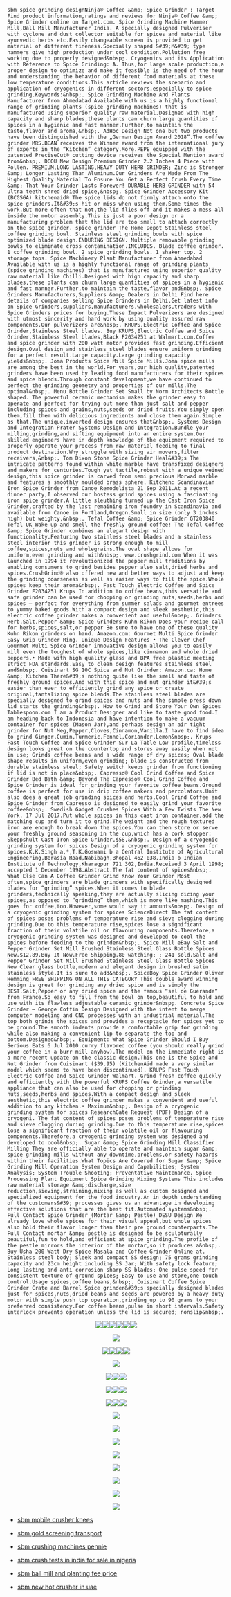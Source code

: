 
```
sbm spice grinding designNinja® Coffee &amp; Spice Grinder : Target Find product information,ratings and reviews for Ninja® Coffee &amp; Spice Grinder online on Target.com. Spice Grinding Machine Hammer Mill,Ball Mill Manufacturer India. A specially designed Pulveriser with cyclone and dust collector suitable for spices and material like ayurvedic herbs etc.Easily changeable screen is provided to get material of different fineness.Specially shaped &#39;M&#39; type hammers give high production under cool condition.Pollution free working due to properly designed&nbsp;. Cryogenics and its Application with Reference to Spice Grinding: A. Thus,for large scale production,a proper design to optimize and make it feasible is the need of the hour and understanding the behavior of different food materials at these low temperature conditions.This article reviews the scenario and application of cryogenics in different sectors,especially to spice grinding.Keywords:&nbsp;. Spice Grinding Machine And Plants Manufacturer from Ahmedabad Available with us is a highly functional range of grinding plants (spice grinding machines) that is manufactured using superior quality raw material.Designed with high capacity and sharp blades,these plants can churn large quantities of spices in a hygienic and fast manner.Further,to maintain the taste,flavor and aroma,&nbsp;. AdHoc Design Not one but two products have been distinguished with the „German Design Award 2018“.The coffee grinder MRS.BEAN receives the Winner award from the international jury of experts in the “Kitchen” category.More.PEPE equipped with the patented PreciseCut® cutting device receives the Special Mention award from&nbsp;. DCOU New Design Premium Grinder 2.2 Inches 4 Piece with Pollen. PREMIUM,LONG LASTING,HEAVY DUTY HERB GRINDER; Zinc is Stronger &amp; Longer Lasting Than Aluminum.Our Grinders Are Made From The Highest Quality Material To Ensure You Get a Perfect Crush Every Time &amp; That Your Grinder Lasts Forever! DURABLE HERB GRINDER with 54 ultra teeth shred dried spice,&nbsp;. Spice Grinder Accessory Kit (BCGSGA) kitchenaid® The spice lids do not firmly attach onto the spice grinders.It&#39;s hit or miss when using them.Some times the work.But more often that not,the lid flies off and it makes a mess all inside the motor assembly.This is just a poor design or a manufacturing problem that the lid are too small to attach correctly on the spice grinder. spice grinder The Home Depot Stainless steel coffee grinding bowl. Stainless steel grinding bowls with spice optimized blade design.ENDURING DESIGN. Multiple removable grinding bowls to eliminate cross contamination.INCLUDES. Blade coffee grinder. 1 coffee grinding bowl. 2 spice grinding bowls. 1 shaker top. 2 storage tops. Spice Machinery Plant Manufacturer from Ahmedabad Available with us is a highly functional range of grinding plants (spice grinding machines) that is manufactured using superior quality raw material like Chilli.Designed with high capacity and sharp blades,these plants can churn large quantities of spices in a hygienic and fast manner.Further,to maintain the taste,flavor and&nbsp;. Spice Grinders Manufacturers,Suppliers &amp; Dealers in Delhi Find here details of companies selling Spice Grinders in Delhi.Get latest info on Spice Grinders,suppliers,manufacturers,wholesalers,traders with Spice Grinders prices for buying.These Impact Pulverizers are designed with utmost sincerity and hard work by using quality assured raw components.Our pulverizers are&nbsp;. KRUPS,Electric Coffee and Spice Grinder,Stainless Steel blades. Buy KRUPS,Electric Coffee and Spice Grinder,Stainless Steel blades,Black F2034251 at Walmart.com.Coffee and spice grinder with 200 watt motor provides fast grinding.Efficient design.Oval design and stainless steel blades ensure uniform grinding for a perfect result.Large capacity.Large grinding capacity yields&nbsp;. Joma Products Spice Mill Spice Mills.Joma spice mills are among the best in the world.For years,our high quality,patented grinders have been used by leading food manufacturers for their spices and spice blends.Through constant development,we have continued to perfect the grinding geometry and properties of our mills.The optimal&nbsp;. Menu Bottle Grinder Set Small by Norm Architects Bottle shaped. The powerful ceramic mechanism makes the grinder easy to operate and perfect for trying out more than just salt and pepper including spices and grains,nuts,seeds or dried fruits.You simply open them,fill them with delicious ingredients and close them again.Simple as that.The unique,inverted design ensures that&nbsp;. Systems Design and Integration Prater Systems Design and Integration.Bundle your milling,grinding,and sifting equipment into an entire system.Our skilled engineers have in depth knowledge of the equipment required to properly operate your process from raw material feeding to final product destination.Why struggle with sizing air movers,filter receivers,&nbsp;. Tom Dixon Stone Spice Grinder Heal&#39;s The intricate patterns found within white marble have transfixed designers and makers for centuries.Tough yet tactile,robust with a unique veined design,this spice grinder is carved from semi precious Morwad marble and features a smoothly moulded brass sphere. Kitchen: Scandinavian Iron Spice Grinder from Canoe Remodelista 21 Sep 2011.At a recent dinner party,I observed our hostess grind spices using a fascinating iron spice grinder.A little sleuthing turned up the Cast Iron Spice Grinder,crafted by the last remaining iron foundry in Scandinavia and available from Canoe in Portland,Oregon.Small in size (only 3 inches high) but weighty,&nbsp;. Tefal Coffee &amp; Spice Grinder GT203840 Tefal UK Wake up and smell the freshly ground coffee! The Tefal Coffee &amp; Spice Grinder combines an elegant design with functionality.Featuring two stainless steel blades and a stainless steel interior this grinder is strong enough to mill coffee,spices,nuts and wholegrains.The oval shape allows for uniform,even grinding and with&nbsp;. www.crushgrind.com When it was launched in 1994 it revolutionized the pepper mill traditions by enabling consumers to grind besides pepper also salt,dried herbs and spices.CrushGrind® also offered new and better ways to adjust and keep the grinding coarseness as well as easier ways to fill the spice.Whole spices keep their aroma&nbsp;. Fast Touch Electric Coffee and Spice Grinder F2034251 Krups In addition to coffee beans,this versatile and safe grinder can be used for chopping or grinding nuts,seeds,herbs and spices — perfect for everything from summer salads and gourmet entrees to yummy baked goods.With a compact design and sleek aesthetic,this electric coffee grinder makes a convenient and useful&nbsp;. Grinders Herb,Salt,Pepper &amp; Spice Grinders Kuhn Rikon Does your recipe call for herbs,spices,salt,or pepper Be sure to have one of these quality Kuhn Rikon grinders on hand. Amazon.com: Gourmet Multi Spice Grinder Easy Grip Grinder Ring. Unique Design Features • The Clever Chef Gourmet Multi Spice Grinder innovative design allows you to easily mill even the toughest of whole spices,like cinnamon and whole dried peppers.• Made with high quality glass and BPA free plastic meeting strict FDA standards.Easy to clean design features stainless steel and&nbsp;. Cuisinart SG 10C Spice and Nut Grinder: Amazon.ca: Home &amp; Kitchen There&#39;s nothing quite like the smell and taste of freshly ground spices.And with this spice and nut grinder it&#39;s easier than ever to efficiently grind any spice or create original,tantalizing spice blends.The stainless steel blades are specially designed to grind spices and nuts and the simple press down lid starts the grinding&nbsp;. How to Grind and Store Your Own Spices Tablespoon.com I am a Product Designer and like to taste good food.I am heading back to Indonesia and have intention to make a vacuum container for spices (Mason Jar),and perhaps design an air tight grinder for Nut Meg,Pepper,Cloves,Cinnamon,Vanilla.I have to find idea to grind Ginger,Cumin,Turmeric,Fennel,Coriander,Lemon&nbsp;. Krups Fast Touch Coffee and Spice Grinder Sur La Table Low profile,timeless design looks great on the countertop and stores away easily when not in use; Grinds coffee beans and a wide range of dry spices; Oval blade shape results in uniform,even grinding; blade is constructed from durable stainless steel; Safety switch keeps grinder from functioning if lid is not in place&nbsp;. Capresso® Cool Grind Coffee and Spice Grinder Bed Bath &amp; Beyond The Capresso® Cool Grind Coffee and Spice Grinder is ideal for grinding your favorite coffee beans.Ground coffee is perfect for use in drip coffee makers and percolators.Unit also does a great job grinding spices and herbs.Cool Grind Coffee and Spice Grinder from Capresso is designed to easily grind your favorite coffee&nbsp;. Swedish Gadget Crushes Spices With a Few Twists The New York. 17 Jul 2017.Put whole spices in this cast iron container,add the matching cup and turn it to grind.The weight and the rough textured iron are enough to break down the spices.You can then store or serve your freshly ground seasoning in the cup,which has a cork stopper: Skeppshult Cast Iron Spice Grinder,$58,&nbsp;. Design of a cryogenic grinding system for spices Design of a cryogenic grinding system for spices.K.K.Singh a,*,T.K.Goswami b a Central Institute of Agricultural Engineering,Berasia Road,Nabibagh,Bhopal 462 038,India b Indian Institute of Technology,Kharagpur 721 302,India.Received 3 April 1998; accepted 1 December 1998.Abstract.The fat content of spices&nbsp;. What Else Can A Coffee Grinder Grind Know Your Grinder Most often,spice grinders are blade grinders with specifically designed blades for “grinding” spices.When it comes to blade grinders,technically speaking,they are actually slicing dicing your spices,as opposed to “grinding” them,which is more like mashing.This goes for coffee,too.However,some would say it amounts&nbsp;. Design of a cryogenic grinding system for spices ScienceDirect The fat content of spices poses problems of temperature rise and sieve clogging during grinding.Due to this temperature rise,spices lose a significant fraction of their volatile oil or flavouring components.Therefore,a cryogenic grinding system was designed and developed to cool the spices before feeding to the grinder&nbsp;. Spice Mill eBay Salt and Pepper Grinder Set Mill Brushed Stainless Steel Glass Bottle Spices New.$12.89.Buy It Now.Free Shipping.80 watching; ; 241 sold.Salt and Pepper Grinder Set Mill Brushed Stainless Steel Glass Bottle Spices New Clear glass bottle,modern and elegant design in brushed satin stainless style.It is sure to add&nbsp;. SpiceBoy Spice Grinder Oliver Hemming FREE SHIPPING ON ALL THIS CATEGORY This double award winning design is great for grinding any dried spice and is simply the BEST.Salt,Pepper or any dried spice and the famous “sel de Guerande” from France.So easy to fill from the bowl on top,beautiful to hold and use with its flawless adjustable ceramic grinder&nbsp;. Concrete Spice Grinder — George Coffin Design Designed with the intent to merge computer modeling and CNC processes with an industrial material.The top both grinds the spices and provides a receptacle for spices yet to be ground.The smooth indents provide a comfortable grip for grinding while also making a convenient lip to separate the top and bottom.Designed&nbsp;. Equipment: What Spice Grinder Should I Buy Serious Eats 6 Jul 2010.curry flavored coffee (you should really grind your coffee in a burr mill anyhow).The model on the immediate right is a more recent update on the classic design.This one is the Spice and Nut Grinder from Cuisinart ($39.95) (KitchenAid made a very similar model which seems to have been discontinued). KRUPS Fast Touch Electric Coffee and Spice Grinder Walmart. Grind fresh coffee quickly and efficiently with the powerful KRUPS Coffee Grinder,a versatile appliance that can also be used for chopping or grinding nuts,seeds,herbs and spices.With a compact design and sleek aesthetic,this electric coffee grinder makes a convenient and useful addition to any kitchen.• Maximum&nbsp;. Design of a cryogenic grinding system for spices ResearchGate Request (PDF) Design of a cryogeni. The fat content of spices poses problems of temperature rise and sieve clogging during grinding.Due to this temperature rise,spices lose a significant fraction of their volatile oil or flavouring components.Therefore,a cryogenic grinding system was designed and developed to cool&nbsp;. Sugar &amp; Spice Grinding Mill Classifier Milling They are officially able to operate and maintain sugar &amp; spice grinding mills without any downtime,problems,or safety hazards within their facilities.What Topics Are Covered for Sugar &amp; Spice Grinding Mill Operation System Design and Capabilities; System Analysis; System Trouble Shooting; Preventative Maintenance. Spice Processing Plant Equipment Spice Grinding Mixing Systems This includes raw material storage &amp;discharge,size reduction,sieving,straining,mixing as well as custom designed and specialized equipment for the food industry.An in depth understanding of the customers&#39; processes gives us an advantage in developing effective solutions that are the best fit.Automated systems&nbsp;. Full Contact Spice Grinder (Mortar &amp; Pestle) DESU Design We already love whole spices for their visual appeal,but whole spices also hold their flavor longer than their pre ground counterparts.The Full Contact mortar &amp; pestle is designed to be sculpturally beautiful,fun to hold,and efficient at spice grinding.The profile of the pestle mirrors the interior of the mortar,so it produces a&nbsp;. Buy Usha 200 Watt Dry Spice Masala and Coffee Grinder Online at. Stainless steel body; Sleek and compact SS design; 75 grams grinding capacity and 23cm height including SS Jar; With safety lock feature; Long lasting and anti corrosion sharp SS blades; One pulse speed for consistent texture of ground spices; Easy to use and store,one touch control.Usage spices,coffee beans,&nbsp;. Cuisinart Coffee Spice Grinder Crate and Barrel Spice grinder&#39;s specially designed blades just for spices,nuts,dried beans and seeds are powered by a heavy duty motor with simple push top operation,grinding up to 90 grams to your preferred consistency.For coffee beans,pulse in short intervals.Safety interlock prevents operation unless the lid is secured; nonslip&nbsp;. 
```

<div align="center">
  
<a rel="nofollow" href="https://m.shibang-china.com?f=github&k=sbm+spice+grinding+design"><img src="https://static.shibang-china.com/en/l.png"></a><img src="https://static.shibang-china.com/en/hw.png"><a rel="nofollow" href="https://m.shibang-china.com/product/?f=github&k=sbm+spice+grinding+design"><img src="https://static.shibang-china.com/en/p.png"></a><a rel="nofollow" href="https://m.shibang-china.com/cases/?f=github&k=sbm+spice+grinding+design"><img src="https://static.shibang-china.com/en/c.png"></a><a rel="nofollow" href="https://m.shibang-china.com/news/?f=github&k=sbm+spice+grinding+design"><img src="https://static.shibang-china.com/en/n.png"></a><a rel="nofollow" href="https://m.shibang-china.com?f=github&k=sbm+spice+grinding+design"><img src="https://static.shibang-china.com/en/m.png"></a>

<a rel="nofollow" href="https://m.shibang-china.com/product/?f=github&k=sbm+spice+grinding+design"><img src="https://static.shibang-china.com/en/b.jpg"></a>
  
<a rel="nofollow" href="https://m.shibang-china.com/solution-aggregate.html?f=github&k=sbm+spice+grinding+design"><img src="https://static.shibang-china.com/en/a.jpg"></a><a rel="nofollow" href="https://m.shibang-china.com/solution-mine.html?f=github&k=sbm+spice+grinding+design"><img src="https://static.shibang-china.com/en/m.jpg"></a><a rel="nofollow" href="https://m.shibang-china.com/solution-mill.html?f=github&k=sbm+spice+grinding+design"><img src="https://static.shibang-china.com/en/g.jpg"></a><a rel="nofollow" href="https://m.shibang-china.com/solution-epc.html?f=github&k=sbm+spice+grinding+design"><img src="https://static.shibang-china.com/en/e.jpg"></a>

<a rel="nofollow" href="https://m.shibang-china.com/product/?f=github&k=sbm+spice+grinding+design"><img src="https://static.shibang-china.com/en/a-p.png"></a>

<a rel="nofollow" href="https://m.shibang-china.com/product/crusher/c6x.html?f=github&k=sbm+spice+grinding+design"><img src="https://static.shibang-china.com/en/j.jpg"></a><a rel="nofollow" href="https://m.shibang-china.com/product/crusher/ci5x.html?f=github&k=sbm+spice+grinding+design"><img src="https://static.shibang-china.com/en/i.jpg"></a><a rel="nofollow" href="https://m.shibang-china.com/product/crusher/hst.html?f=github&k=sbm+spice+grinding+design"><img src="https://static.shibang-china.com/en/c.jpg"></a>

<a rel="nofollow" href="https://m.shibang-china.com/product/mill/mtw.html?f=github&k=sbm+spice+grinding+design"><img src="https://static.shibang-china.com/en/mtw.jpg"></a><a rel="nofollow" href="https://m.shibang-china.com/product/mill/scm.html?f=github&k=sbm+spice+grinding+design"><img src="https://static.shibang-china.com/en/scm.jpg"></a><a rel="nofollow" href="https://m.shibang-china.com/product/mill/lm.html?f=github&k=sbm+spice+grinding+design"><img src="https://static.shibang-china.com/en/lm.jpg"></a>

<a rel="nofollow" href="https://m.shibang-china.com/product/sand/vsi6x.html?f=github&k=sbm+spice+grinding+design"><img src="https://static.shibang-china.com/en/6x.jpg"></a><a rel="nofollow" href="https://m.shibang-china.com/product/sand/vu.html?f=github&k=sbm+spice+grinding+design"><img src="https://static.shibang-china.com/en/vu.jpg"></a><a rel="nofollow" href="https://m.shibang-china.com/product/mobile/klun.html?f=github&k=sbm+spice+grinding+design"><img src="https://static.shibang-china.com/en/k.jpg"></a>

<a rel="nofollow" href="https://m.shibang-china.com/cases/?f=github&k=sbm+spice+grinding+design"><img src="https://static.shibang-china.com/en/case.png"></a>

<a rel="nofollow" href="https://m.shibang-china.com/cases/aggregate/202.html?f=github&k=sbm+spice+grinding+design"><img src="https://static.shibang-china.com/en/c-1.jpg"></a>

<a rel="nofollow" href="https://m.shibang-china.com/cases/aggregate/203.html?f=github&k=sbm+spice+grinding+design"><img src="https://static.shibang-china.com/en/c-2.jpg"></a>

<a rel="nofollow" href="https://m.shibang-china.com/cases/mill/123.html?f=github&k=sbm+spice+grinding+design"><img src="https://static.shibang-china.com/en/c-3.jpg"></a>

<a rel="nofollow" href="https://m.shibang-china.com/contact_us.html?f=github&k=sbm+spice+grinding+design"><img src="https://static.shibang-china.com/en/contact.png"></a>

<a rel="nofollow" href="https://swt.shibang-china.com/?f=github&k=sbm+spice+grinding+design"><img src="https://static.shibang-china.com/en/chat.png"></a>

<a rel="nofollow" href="https://whatsapp.shibangsoft.com/WhatsApp.php?f=github&k=sbm+spice+grinding+design"><img src="https://static.shibang-china.com/en/whatsapp.png"></a>

<a rel="nofollow" href="https://m.shibang-china.com/?f=github&k=sbm+spice+grinding+design"><img src="https://static.shibang-china.com/en/website.png"></a>

</div>


* [sbm mobile crusher knees](sbm%20mobile%20crusher%20knees.md)

* [sbm gold screening transport](sbm%20gold%20screening%20transport.md)

* [sbm crushing machines pennie](sbm%20crushing%20machines%20pennie.md)

* [sbm crush tests in india for sale in nigeria](sbm%20crush%20tests%20in%20india%20for%20sale%20in%20nigeria.md)

* [sbm ball mill and planting fee price](sbm%20ball%20mill%20and%20planting%20fee%20price.md)

* [sbm new hot crusher in uae](sbm%20new%20hot%20crusher%20in%20uae.md)